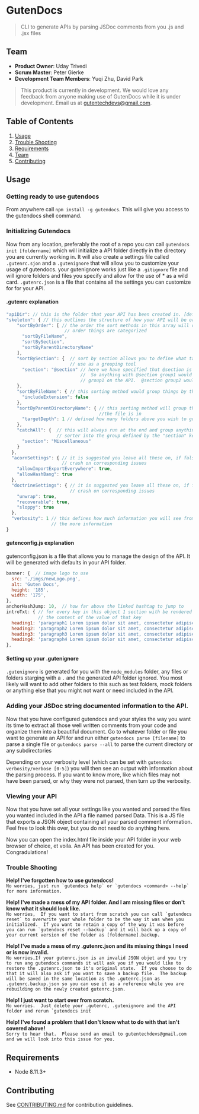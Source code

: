 # GutenDocs

> CLI to generate APIs by parsing JSDoc comments from you .js and .jsx files

## Team

- **Product Owner**: Uday Trivedi
- **Scrum Master**: Peter Gierke
- **Development Team Members**: Yuqi Zhu, David Park

> This product is currently in development.  We would love any feedback from anyone making use of GutenDocs while it is under development.  Email us at gutentechdevs@gmail.com.

## Table of Contents

1. [Usage](#usage)
1. [Trouble Shooting](#trouble-shooting)
1. [Requirements](#requirements)
1. [Team](#team)
1. [Contributing](#contributing)

## Usage

### Getting ready to use gutendocs

From anywhere call `npm install -g gutendocs`.  This will give you access to the gutendocs shell command.

### Initializing Gutendocs

Now from any location, preferably the root of a repo you can call `gutendocs init [foldername]` which will initialize a API folder directly in the directory you are currently working in.  It will also create a settings file called `.gutenrc.sjon` and a `.gutenignore` that will allow you to customize your usage of gutendocs.  your gutenignore works just like a `.gitignore` file and will ignore folders and files you specify and allow for the use of * as a wild card.  `.gutenrc.json` is a file that contains all the settings you can customize for for your API.

#### .gutenrc explanation
```javascript
"apiDir": // this is the folder that your API has been created in. [default = GutenAPI]
"skeleton": { // this outlines the structure of how your API will be organize
    "sortByOrder": [ // the order the sort methods in this array will define in what 
                      // order things are categorized
      "sortByFileName",
      "sortBySection",
      "sortByParentDirectoryName"
    ],
    "sortBySection": {  // sort by section allows you to define what tag you want to 
                        // use as a grouping tool
      "section": "@section" // here we have specified that @section is the grouping tag.
                            //  So anything with @section group1 would be organized into
                            // group1 on the API.  @section group2 would create another section
    },
    "sortByFileName": { // this sorting method would group things by the file they are written in
      "includeExtension": false  
    },
    "sortByParentDirectoryName": { // this sorting method will group things based on the folder 
                                   //the file is in
      "targetDepth": 1 // defined how many folders above you wish to go.
    },
    "catchAll": {  // this will always run at the end and group anything not caught in another
                   // sorter into the group defined by the "section" key value
      "section": "Miscellaneous"
    }
  },
  "acornSettings": { // it is suggested you leave all these on, if false then the parser will 
                     // crash on corresponding issues
    "allowImportExportEverywhere": true,
    "allowHashBang": true
  },
  "doctrineSettings": { // it is suggested you leave all these on, if false then the parser will 
                        // crash on corresponding issues
    "unwrap": true,
    "recoverable": true,
    "sloppy": true
  },
  "verbosity": 1 // this defines how much information you will see from errors.  The higher the number 
                 // the more information
}
```

#### gutenconfig.js explanation

gutenconfig.json is a file that allows you to manage the design of the API.  It will be generated with defaults in your API folder.
```javascript
banner: {  // image logo to use
  src: './imgs/newLogo.png',  
  alt: 'Guten Docs',
  height: '185',
  width: '175',
},
anchorHashJump: 10,  // how far above the linked hashtag to jump to
introTxt: { // for every key in this object 1 section with be rendered with the title of the key and
            // the content of the value of that key
  heading1: 'paragraph1 Lorem ipsum dolor sit amet, consectetur adipiscing elit',
  heading2: 'paragraph2 Lorem ipsum dolor sit amet, consectetur adipiscing elit',
  heading3: 'paragraph3 Lorem ipsum dolor sit amet, consectetur adipiscing elit',
  heading4: 'paragraph4 Lorem ipsum dolor sit amet, consectetur adipiscing elit',
},
```

#### Setting up your .gutenignore

`.gutenignore` is generated for you with the `node_modules` folder, any files or folders starging with a `.` and the generated API folder ignored.  You most likely will want to add other folders to this such as test folders, mock folders or anything else that you might not want or need included in the API.

### Adding your JSDoc string documented information to the API.

Now that you have configured gutendocs and your styles the way you want its time to extract all those well written comments from your code and organize them into a beautiful document. Go to whatever folder or file you want to generate an API for and run either `gutendocs parse [filename]` to parse a single file or `gutendocs parse --all` to parse the current directory or any subdirectories

Depending on your verbosity level (which can be set with `gutendocs verbosity/verbose [0-5]`) you will then see an output with information about the parsing process.  If you want to know more, like which files may not have been parsed, or why they were not parsed, then turn up the verbosity.

### Viewing your API

Now that you have set all your settings like you wanted and parsed the files you wanted included in the API a file named parsed Data.  This is a JS file that exports a JSON object containing all your parsed comment information.  Feel free to look this over, but you do not need to do anything here.

Now you can open the index.html file inside your API folder in your web browser of choice, et voila.  An API has been created for you.  Congradulations!

### Trouble Shooting

**Help! I've forgotten how to use gutendocs!** <br />
```No worries, just run `gutendocs help` or `gutendocs <command> --help` for more information.```

**Help! I've made a mess of my API folder. And I am missing files or don't know what it should look like.** <br />
```No worries,  If you want to start from scratch you can call `gutendocs reset` to overwrite your whole folder to be the way it was when you initialized.  If you want to retain a copy of the way it was before you can run `gutendocs reset --backup` and it will back up a copy of your current version of the folder as [foldername].backup.```

**Help! I've made a mess of my .gutenrc.json and its missing things I need or is now invalid.**<br />
```No worries,If your gutenrc.json is an invalid JSON objet and you try to run ang gutendocs commands it will ask you if you would like to restore the .gutenrc.json to it's original state.  If you choose to do that it will also ask if you want to save a backup file.  The backup will be saved in the same location as the .gutenrc.json as .gutenrc.backup.json so you can use it as a reference while you are rebuilding on the newly created gutenrc.json.```

**Help! I just want to start over from scratch.**<br />
```No worries.  Just delete your .gutenrc, .gutenignore and the API folder and rerun `gutendocs init```

**Help! I've found a problem that I don't know what to do with that isn't covered above!**<br />
```Sorry to hear that.  Please send an email to gutentechdevs@gmail.com and we will look into this issue for you.```

## Requirements

- Node 8.11.3+

## Contributing

See [CONTRIBUTING.md](_CONTRIBUTING.md) for contribution guidelines.

